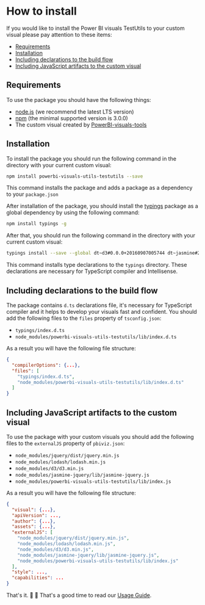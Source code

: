 # How to install

If you would like to install the Power BI visuals TestUtils to your custom visual please pay attention to these items:

* [Requirements](#requirements)
* [Installation](#installation)
* [Including declarations to the build flow](#including-declarations-to-the-build-flow)
* [Including JavaScript artifacts to the custom visual](#including-javascript-artifacts-to-the-custom-visual)

## Requirements

To use the package you should have the following things:

* [node.js](https://nodejs.org) (we recommend the latest LTS version)
* [npm](https://www.npmjs.com/) (the minimal supported version is 3.0.0)
* The custom visual created by [PowerBI-visuals-tools](https://github.com/Microsoft/PowerBI-visuals-tools)

## Installation

To install the package you should run the following command in the directory with your current custom visual:

```bash
npm install powerbi-visuals-utils-testutils --save
```

This command installs the package and adds a package as a dependency to your ```package.json```

After installation of the package, you should install the [typings](https://www.npmjs.com/package/typings) package as a global dependency by using the following command:

```bash
npm install typings -g
```

After that, you should run the following command in the directory with your current custom visual:

```bash
typings install --save --global dt~d3#0.0.0+20160907005744 dt~jasmine#2.5.0+20161025102649 dt~jasmine-jquery#0.0.0+20160317120654 dt~jquery#1.10.0+20160929162922 dt~lodash#4.14.0+20161028154038
```

This command installs type declarations to the ```typings``` directory. These declarations are necessary for TypeScript compiler and Intellisense.

## Including declarations to the build flow

The package contains ```d.ts``` declarations file, it's necessary for TypeScript compiler and it helps to develop your visuals fast and confident. You should add the following files to the ```files``` property of ```tsconfig.json```:
* ```typings/index.d.ts```
* ```node_modules/powerbi-visuals-utils-testutils/lib/index.d.ts```

As a result you will have the following file structure:
```json
{
  "compilerOptions": {...},
  "files": [
    "typings/index.d.ts",
    "node_modules/powerbi-visuals-utils-testutils/lib/index.d.ts"
  ]
}
```

## Including JavaScript artifacts to the custom visual

To use the package with your custom visuals you should add the following files to the ```externalJS``` property of ```pbiviz.json```:

* ```node_modules/jquery/dist/jquery.min.js```
* ```node_modules/lodash/lodash.min.js```
* ```node_modules/d3/d3.min.js```
* ```node_modules/jasmine-jquery/lib/jasmine-jquery.js```
* ```node_modules/powerbi-visuals-utils-testutils/lib/index.js```

As a result you will have the following file structure:
```json
{
  "visual": {...},
  "apiVersion": ...,
  "author": {...},
  "assets": {...},
  "externalJS": [
    "node_modules/jquery/dist/jquery.min.js",
    "node_modules/lodash/lodash.min.js",
    "node_modules/d3/d3.min.js",
    "node_modules/jasmine-jquery/lib/jasmine-jquery.js",
    "node_modules/powerbi-visuals-utils-testutils/lib/index.js"
  ],
  "style": ...,
  "capabilities": ...
}
```

That's it. :rocket: :metal: That's a good time to read our [Usage Guide](./usage-guide.md).
